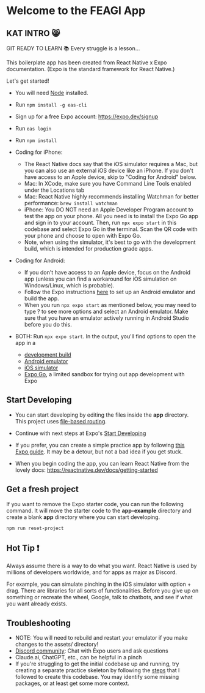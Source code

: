 # Welcome to the FEAGI App

## KAT INTRO 😸

GIT READY TO LEARN 📚 Every struggle is a lesson...

This boilerplate app has been created from React Native x Expo documentation. (Expo is the standard framework for React Native.)

Let's get started!

- You will need [Node](https://nodejs.org/en) installed.

- Run `npm install -g eas-cli`

- Sign up for a free Expo account: https://expo.dev/signup

- Run `eas login`

- Run `npm install`

- Coding for iPhone:

  - The React Native docs say that the iOS simulator requires a Mac, but you can also use an external iOS device like an iPhone. If you don't have access to an Apple device, skip to "Coding for Android" below.
  - Mac: In XCode, make sure you have Command Line Tools enabled under the Locations tab
  - Mac: React Native highly recommends installing Watchman for better performance: `brew install watchman`
  - iPhone: You DO NOT need an Apple Developer Program account to test the app on your phone. All you need is to install the Expo Go app and sign in to your account. Then, run `npx expo start` in this codebase and select Expo Go in the terminal. Scan the QR code with your phone and choose to open with Expo Go.
  - Note, when using the simulator, it's best to go with the development build, which is intended for production grade apps.

- Coding for Android:

  - If you don't have access to an Apple device, focus on the Android app (unless you can find a workaround for iOS simulation on Windows/Linux, which is probable).
  - Follow the Expo instructions [here](https://docs.expo.dev/workflow/android-studio-emulator/) to set up an Android emulator and build the app.
  - When you run `npx expo start` as mentioned below, you may need to type ? to see more options and select an Android emulator. Make sure that you have an emulator actively running in Android Studio before you do this.

- BOTH: Run `npx expo start`. In the output, you'll find options to open the app in a

  - [development build](https://docs.expo.dev/develop/development-builds/introduction/)
  - [Android emulator](https://docs.expo.dev/workflow/android-studio-emulator/)
  - [iOS simulator](https://docs.expo.dev/workflow/ios-simulator/)
  - [Expo Go](https://expo.dev/go), a limited sandbox for trying out app development with Expo

## Start Developing

- You can start developing by editing the files inside the **app** directory. This project uses [file-based routing](https://docs.expo.dev/router/introduction).

- Continue with next steps at Expo's [Start Developing](https://docs.expo.dev/get-started/start-developing/)

- If you prefer, you can create a simple practice app by following [this Expo guide](https://docs.expo.dev/tutorial/introduction/). It may be a detour, but not a bad idea if you get stuck.

- When you begin coding the app, you can learn React Native from the lovely docs: https://reactnative.dev/docs/getting-started

## Get a fresh project

If you want to remove the Expo starter code, you can run the following command. It will move the starter code to the **app-example** directory and create a blank **app** directory where you can start developing.

```bash
npm run reset-project
```

## Hot Tip ❗

Always assume there is a way to do what you want. React Native is used by millions of developers worldwide, and for apps as major as Discord.

For example, you can simulate pinching in the iOS simulator with option + drag. There are libraries for all sorts of functionalities. Before you give up on something or recreate the wheel, Google, talk to chatbots, and see if what you want already exists.

## Troubleshooting

- NOTE: You will need to rebuild and restart your emulator if you make changes to the assets/ directory!
- [Discord community](https://chat.expo.dev): Chat with Expo users and ask questions
- Claude.ai, ChatGPT, etc., can be helpful in a pinch
- If you're struggling to get the initial codebase up and running, try creating a separate practice skeleton by following the [steps](https://reactnative.dev/docs/environment-setup) that I followed to create this codebase. You may identify some missing packages, or at least get some more context.
